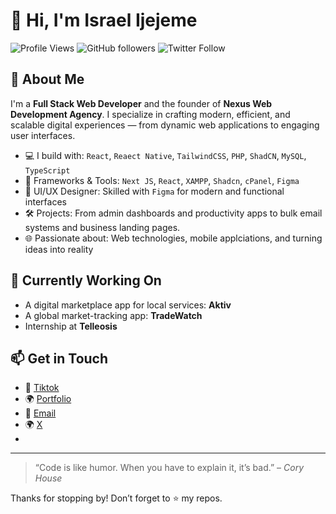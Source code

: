 # 👋 Hi, I'm Israel Ijejeme

![Profile Views](https://komarev.com/ghpvc/?username=israel-ijejeme&color=0e75b6)
![GitHub followers](https://img.shields.io/github/followers/israel-ijejeme?label=Follow&style=social)
![Twitter Follow](https://x.com/israeldevs?s=21) <!-- Remove if not on Twitter -->

## 🚀 About Me

I'm a **Full Stack Web Developer** and the founder of **Nexus Web Development Agency**. I specialize in crafting modern, efficient, and scalable digital experiences — from dynamic web applications to engaging user interfaces.

- 💻 I build with: `React`, `Reaect Native`, `TailwindCSS`, `PHP`, `ShadCN`, `MySQL`, `TypeScript`
- 🧰 Frameworks & Tools: `Next JS`, `React`, `XAMPP`, `Shadcn`, `cPanel`, `Figma`
- 🎨 UI/UX Designer: Skilled with `Figma` for modern and functional interfaces
- 🛠️ Projects: From admin dashboards and productivity apps to bulk email systems and business landing pages.
- 🌐 Passionate about: Web technologies, mobile applciations, and turning ideas into reality

## 🔧 Currently Working On

- A digital marketplace app for local services: **Aktiv**
- A global market-tracking app: **TradeWatch**
- Internship at **Telleosis**

## 📫 Get in Touch

- 🤳 [Tiktok](https://www.tiktok.com/@israeldevsonx?is_from_webapp=1&sender_device=pc)  
- 🌍 [Portfolio](https://israel-ijejeme.github.io/portfolio-website/)
- 📩 [Email](mailto:ijejemeisrael@gmail.com)
- 🌍 [X](https://twitter.com/israeldevs)
- 
---

> “Code is like humor. When you have to explain it, it’s bad.” – *Cory House*

Thanks for stopping by! Don’t forget to ⭐️ my repos.
